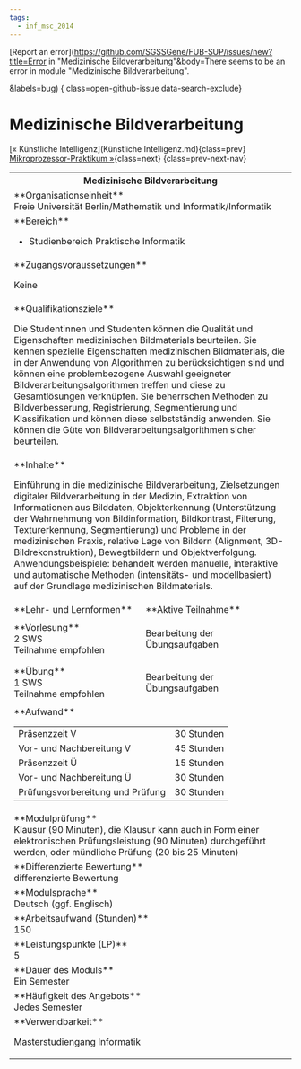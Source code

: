 ```yaml
---
tags:
  - inf_msc_2014
---
```

[Report an error](https://github.com/SGSSGene/FUB-SUP/issues/new?title=Error in "Medizinische Bildverarbeitung"&body=There seems to be an error in module "Medizinische Bildverarbeitung".

<Describe here a slightly more detailed description of what is wrong>&labels=bug)
{ class=open-github-issue data-search-exclude}

# Medizinische Bildverarbeitung

[« Künstliche Intelligenz](Künstliche Intelligenz.md){class=prev}
[Mikroprozessor-Praktikum »](Mikroprozessor-Praktikum.md){class=next}
{class=prev-next-nav}

<table markdown id="moduledesc">
<tr markdown class="moduledesc_head"><th colspan="2">Medizinische Bildverarbeitung </th></tr>
<tr markdown><td colspan="2">**Organisationseinheit**   <br>Freie Universität Berlin/Mathematik und Informatik/Informatik</td></tr>

<tr markdown><td colspan="2">**Bereich**<br>


- Studienbereich Praktische Informatik

</td></tr>

<tr markdown><td colspan="2">**Zugangsvoraussetzungen** <br>

Keine


</td></tr>
<tr markdown><td colspan="2">**Qualifikationsziele**    <br>

Die Studentinnen und Studenten können die Qualität und Eigenschaften
medizinischen Bildmaterials beurteilen. Sie kennen spezielle Eigenschaften
medizinischen Bildmaterials, die in der Anwendung von Algorithmen zu
berücksichtigen sind und können eine problembezogene Auswahl geeigneter
Bildverarbeitungsalgorithmen treffen und diese zu Gesamtlösungen verknüpfen.
Sie beherrschen Methoden zu Bildverbesserung, Registrierung, Segmentierung
und Klassifikation und können diese selbstständig anwenden. Sie können die
Güte von Bildverarbeitungsalgorithmen sicher beurteilen.


</td></tr>
<tr markdown><td colspan="2">**Inhalte**                <br>

Einführung in die medizinische Bildverarbeitung, Zielsetzungen digitaler
Bildverarbeitung in der Medizin, Extraktion von Informationen aus Bilddaten,
Objekterkennung (Unterstützung der Wahrnehmung von Bildinformation,
Bildkontrast, Filterung, Texturerkennung, Segmentierung) und Probleme in der
medizinischen Praxis, relative Lage von Bildern (Alignment,
3D-Bildrekonstruktion), Bewegtbildern und Objektverfolgung.
Anwendungsbeispiele: behandelt werden manuelle, interaktive und automatische
Methoden (intensitäts- und modellbasiert) auf der Grundlage medizinischen
Bildmaterials.


</td></tr>

<tr markdown><td>**Lehr- und Lernformen**</td><td>**Aktive Teilnahme**</td></tr>
<tr markdown><td> **Vorlesung** <br>2 SWS <br> Teilnahme empfohlen</td><td>

Bearbeitung der Übungsaufgaben
</td></tr>
<tr markdown><td> **Übung** <br>1 SWS <br> Teilnahme empfohlen</td><td>

Bearbeitung der Übungsaufgaben
</td></tr>
<tr markdown><td colspan="2">**Aufwand**                <br>
<table class="aufwand_table">
<tr><td>Präsenzzeit V</td><td>30 Stunden</td></tr>
<tr><td>Vor- und Nachbereitung V</td><td>45 Stunden</td></tr>
<tr><td>Präsenzzeit Ü</td><td>15 Stunden</td></tr>
<tr><td>Vor- und Nachbereitung Ü</td><td>30 Stunden</td></tr>
<tr><td>Prüfungsvorbereitung und Prüfung</td><td>30 Stunden</td></tr>
</table>

</td></tr>
<tr markdown><td colspan="2">**Modulprüfung**             <br>Klausur (90 Minuten), die Klausur kann auch in Form einer elektronischen
Prüfungsleistung (90 Minuten) durchgeführt werden, oder mündliche Prüfung
(20 bis 25 Minuten)


</td></tr>
<tr markdown><td colspan="2">**Differenzierte Bewertung** <br>differenzierte Bewertung

</td></tr>
<tr markdown><td colspan="2">**Modulsprache**             <br>Deutsch (ggf. Englisch)</td></tr>
<tr markdown><td colspan="2">**Arbeitsaufwand (Stunden)** <br>150</td></tr>
<tr markdown><td colspan="2">**Leistungspunkte (LP)**     <br>5</td></tr>
<tr markdown><td colspan="2">**Dauer des Moduls**         <br>Ein Semester</td></tr>
<tr markdown><td colspan="2">**Häufigkeit des Angebots**  <br>Jedes Semester</td></tr>
<tr markdown><td colspan="2">**Verwendbarkeit**           <br>

Masterstudiengang Informatik


</td></tr>

</table>
